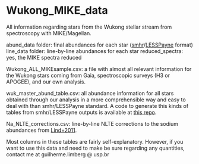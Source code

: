 # Wukong_MIKE_data
All information regarding stars from the Wukong stellar stream from spectroscopy with MIKE/Magellan.

abund_data folder: final abundances for each star ([smhr](https://github.com/andycasey/smhr)/[LESSPayne](https://github.com/alexji/LESSPayne) format)
line_data folder: line-by-line abundances for each star
reduced_spectra: yes, the MIKE spectra reduced

Wukong_ALL_MIKEsample.csv: a file with almost all relevant information for the Wukong stars coming from Gaia, spectroscopic surveys (H3 or APOGEE), and our own analysis. 

wuk_master_abund_table.csv: all abundance information for all stars obtained through our analysis in a more comprehensible way and easy to deal with than smhr/LESSPayne standard. A code to generate this kinds of tables from smhr/LESSPayne outputs is available at [this repo](https://github.com/guilhermelimberg/abund-tables).

Na_NLTE_corrections.csv: line-by-line NLTE corrections to the sodium abundances from [Lind+2011](https://ui.adsabs.harvard.edu/abs/2011A%26A...528A.103L/abstract).

Most columns in these tables are fairly self-explanatory. However, if you want to use this data and need to make be sure regarding any quantities, contact me at guilherme.limberg @ usp.br
